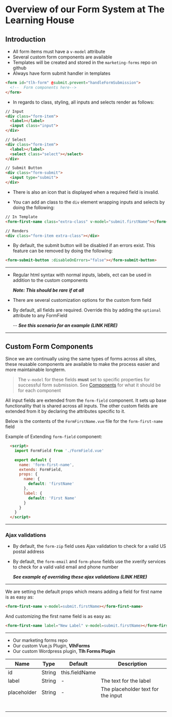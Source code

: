 # Overview of our Form System at The Learning House

## Introduction

- All form items must have a `v-model` attribute
- Several custom form components are available
- Templates will be created and stored in the `marketing-forms` repo on github
- Always have form submit handler in templates

```html
<form id="tlh-form" @submit.prevent="handleFormSubmission">
  <!--  Form components here-->
</form>
```

- In regards to class, styling, all inputs and selects render as follows:

```html
// Input
<div class="form-item">
  <label></label>
  <input class="input">
</div>

// Select
<div class="form-item">
  <label></label>
  <select class="select"></select>
</div>

// Submit Button
<div class="form-submit">
  <input type="submit">
</div>
```

- There is also an icon that is displayed when a required field is invalid.

- You can add an class to the `div` element wrapping inputs and selects by doing the following:

```html
// In Template
<form-first-name class="extra-class" v-model="submit.firstName"></form-first-name>

// Renders
<div class="form-item extra-class"></div>
```

- By default, the submit button will be disabled if an errors exist. This feature can be removed by doing the following:

```html
<form-submit-button :disableOnErrors="false"></form-submit-button>
```

--------------------------------------------------------------------------------

- Regular html syntax with normal inputs, labels, ect can be used in addition to the custom components

  **_Note: This should be rare if at all_**

<!-- - Most forms should be able to build using -->

 - There are several customization options for the custom form field

- By default, all fields are required. Override this by adding the `optional` attribute to any FormField

  -- **_See this scenario for an example (LINK HERE)_**

--------------------------------------------------------------------------------

## Custom Form Components

Since we are continually using the same types of forms across all sites, these reusable components are available to make the process easier and more maintainable longterm.

> The `v-model` for these fields **must** set to specific properties for successful form submission. See [Components](/components#components) for what it should be for each component

All input fields are extended from the `form-field` component. It sets up base functionality that is shared across all inputs. The other custom fields are extended from it by declaring the attributes specific to it.

Below is the contents of the `FormFirstName.vue` file for the `form-first-name` field

Example of Extending `form-field` component:

```html
  <script>
    import FormField from './FormField.vue'

    export default {
      name: 'form-first-name',
      extends: FormField,
      props: {
        name: {
          default: 'firstName'
        },
        label: {
          default: 'First Name'
        }
      }
    }
  </script>
```

--------------------------------------------------------------------------------

### Ajax validations

- By default, the `form-zip` field uses Ajax validation to check for a valid US postal address

- By default, the `form-email` and `form-phone` fields use the xverify services to check for a valid valid email and phone number

  **_See example of overriding these ajax validations (LINK HERE)_**

--------------------------------------------------------------------------------

We are setting the default props which means adding a field for first name is as easy as:

```html
<form-first-name v-model=submit.firstName></form-first-name>
```

And customizing the first name field is as easy as:

```html
<form-first-name label="New Label" v-model=submit.firstName></form-first-name>
```

--------------------------------------------------------------------------------

- Our marketing forms repo
- Our custom Vue.js Plugin, **VlhForms**
- Our custom Wordpress plugin, **Tlh Forms Plugin**

Name        | Type   | Default        | Description
----------- | ------ | -------------- | ----------------------------------
id          | String | this.fieldName |
label       | String | -              | The text for the label
placeholder | String | -              | The placeholder text for the input
            |        |                |
            |        |                |
            |        |                |
            |        |                |
            |        |                |
            |        |
